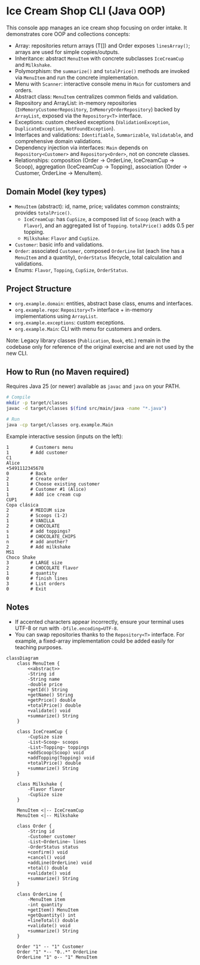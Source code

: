 # Ice Cream Shop CLI (Java OOP)

This console app manages an ice cream shop focusing on order intake. It demonstrates core OOP and collections concepts:

- Array: repositories return arrays (T[]) and Order exposes `linesArray()`; arrays are used for simple copies/outputs.
- Inheritance: abstract `MenuItem` with concrete subclasses `IceCreamCup` and `Milkshake`.
- Polymorphism: the `summarize()` and `totalPrice()` methods are invoked via `MenuItem` and run the concrete implementation.
- Menu with `Scanner`: interactive console menu in `Main` for customers and orders.
- Abstract class: `MenuItem` centralizes common fields and validation.
- Repository and ArrayList: in-memory repositories (`InMemoryCustomerRepository`, `InMemoryOrderRepository`) backed by `ArrayList`, exposed via the `Repository<T>` interface.
- Exceptions: custom checked exceptions (`ValidationException`, `DuplicateException`, `NotFoundException`).
- Interfaces and validations: `Identifiable`, `Summarizable`, `Validatable`, and comprehensive domain validations.
- Dependency injection via interfaces: `Main` depends on `Repository<Customer>` and `Repository<Order>`, not on concrete classes.
- Relationships: composition (Order -> OrderLine, IceCreamCup -> Scoop), aggregation (IceCreamCup -> Topping), association (Order -> Customer, OrderLine -> MenuItem).

## Domain Model (key types)

- `MenuItem` (abstract): id, name, price; validates common constraints; provides `totalPrice()`.
  - `IceCreamCup`: has `CupSize`, a composed list of `Scoop` (each with a `Flavor`), and an aggregated list of `Topping`. `totalPrice()` adds 0.5 per topping.
  - `Milkshake`: `Flavor` and `CupSize`.
- `Customer`: basic info and validations.
- `Order`: associated `Customer`, composed `OrderLine` list (each line has a `MenuItem` and a quantity), `OrderStatus` lifecycle, total calculation and validations.
- Enums: `Flavor`, `Topping`, `CupSize`, `OrderStatus`.

## Project Structure

- `org.example.domain`: entities, abstract base class, enums and interfaces.
- `org.example.repo`: `Repository<T>` interface + in-memory implementations using `ArrayList`.
- `org.example.exceptions`: custom exceptions.
- `org.example.Main`: CLI with menu for customers and orders.

Note: Legacy library classes (`Publication`, `Book`, etc.) remain in the codebase only for reference of the original exercise and are not used by the new CLI.

## How to Run (no Maven required)

Requires Java 25 (or newer) available as `javac` and `java` on your PATH.

```bash
# Compile
mkdir -p target/classes
javac -d target/classes $(find src/main/java -name "*.java")

# Run
java -cp target/classes org.example.Main
```

Example interactive session (inputs on the left):

```
1        # Customers menu
1        # Add customer
C1
Alice
+5491112345678
0        # Back
2        # Create order
1        # Choose existing customer
1        # Customer #1 (Alice)
1        # Add ice cream cup
CUP1
Copa clásica
2        # MEDIUM size
2        # Scoops (1-2)
1        # VANILLA
2        # CHOCOLATE
s        # add toppings?
1        # CHOCOLATE_CHIPS
n        # add another?
2        # Add milkshake
MS1
Choco Shake
3        # LARGE size
2        # CHOCOLATE flavor
1        # quantity
0        # finish lines
3        # List orders
0        # Exit
```

## Notes

- If accented characters appear incorrectly, ensure your terminal uses UTF-8 or run with `-Dfile.encoding=UTF-8`.
- You can swap repositories thanks to the `Repository<T>` interface. For example, a fixed-array implementation could be added easily for teaching purposes.

```mermaid
classDiagram
    class MenuItem {
        <<abstract>>
        -String id
        -String name  
        -double price
        +getId() String
        +getName() String
        +getPrice() double
        +totalPrice() double
        +validate() void
        +summarize() String
    }
    
    class IceCreamCup {
        -CupSize size
        -List~Scoop~ scoops
        -List~Topping~ toppings
        +addScoop(Scoop) void
        +addTopping(Topping) void
        +totalPrice() double
        +summarize() String
    }
    
    class Milkshake {
        -Flavor flavor
        -CupSize size
    }
    
    MenuItem <|-- IceCreamCup
    MenuItem <|-- Milkshake
    
    class Order {
        -String id
        -Customer customer
        -List~OrderLine~ lines
        -OrderStatus status
        +confirm() void
        +cancel() void
        +addLine(OrderLine) void
        +total() double
        +validate() void
        +summarize() String
    }
    
    class OrderLine {
        -MenuItem item
        -int quantity
        +getItem() MenuItem
        +getQuantity() int
        +lineTotal() double
        +validate() void
        +summarize() String
    }
    
    Order "1" -- "1" Customer
    Order "1" *-- "0..*" OrderLine
    OrderLine "1" o-- "1" MenuItem
```
